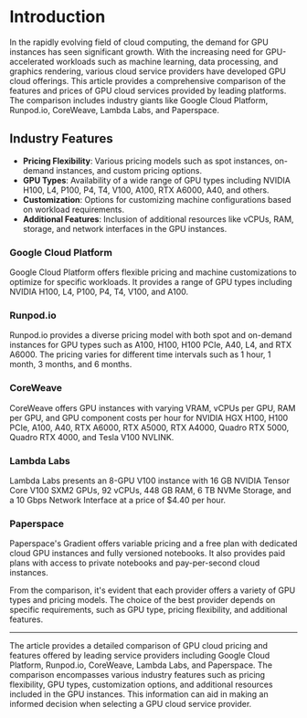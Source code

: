 # Introduction

In the rapidly evolving field of cloud computing, the demand for GPU instances has seen significant growth. With the increasing need for GPU-accelerated workloads such as machine learning, data processing, and graphics rendering, various cloud service providers have developed GPU cloud offerings. This article provides a comprehensive comparison of the features and prices of GPU cloud services provided by leading platforms. The comparison includes industry giants like Google Cloud Platform, Runpod.io, CoreWeave, Lambda Labs, and Paperspace.

## Industry Features

- **Pricing Flexibility**: Various pricing models such as spot instances, on-demand instances, and custom pricing options.
- **GPU Types**: Availability of a wide range of GPU types including NVIDIA H100, L4, P100, P4, T4, V100, A100, RTX A6000, A40, and others.
- **Customization**: Options for customizing machine configurations based on workload requirements.
- **Additional Features**: Inclusion of additional resources like vCPUs, RAM, storage, and network interfaces in the GPU instances.

### Google Cloud Platform

Google Cloud Platform offers flexible pricing and machine customizations to optimize for specific workloads. It provides a range of GPU types including NVIDIA H100, L4, P100, P4, T4, V100, and A100.

### Runpod.io

Runpod.io provides a diverse pricing model with both spot and on-demand instances for GPU types such as A100, H100, H100 PCIe, A40, L4, and RTX A6000. The pricing varies for different time intervals such as 1 hour, 1 month, 3 months, and 6 months.

### CoreWeave

CoreWeave offers GPU instances with varying VRAM, vCPUs per GPU, RAM per GPU, and GPU component costs per hour for NVIDIA HGX H100, H100 PCIe, A100, A40, RTX A6000, RTX A5000, RTX A4000, Quadro RTX 5000, Quadro RTX 4000, and Tesla V100 NVLINK.

### Lambda Labs

Lambda Labs presents an 8-GPU V100 instance with 16 GB NVIDIA Tensor Core V100 SXM2 GPUs, 92 vCPUs, 448 GB RAM, 6 TB NVMe Storage, and a 10 Gbps Network Interface at a price of $4.40 per hour.

### Paperspace

Paperspace's Gradient offers variable pricing and a free plan with dedicated cloud GPU instances and fully versioned notebooks. It also provides paid plans with access to private notebooks and pay-per-second cloud instances.

From the comparison, it's evident that each provider offers a variety of GPU types and pricing models. The choice of the best provider depends on specific requirements, such as GPU type, pricing flexibility, and additional features.

---
The article provides a detailed comparison of GPU cloud pricing and features offered by leading service providers including Google Cloud Platform, Runpod.io, CoreWeave, Lambda Labs, and Paperspace. The comparison encompasses various industry features such as pricing flexibility, GPU types, customization options, and additional resources included in the GPU instances. This information can aid in making an informed decision when selecting a GPU cloud service provider.